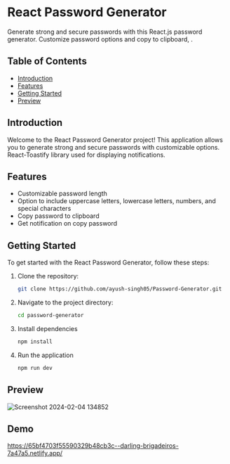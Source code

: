 # React Password Generator

Generate strong and secure passwords with this React.js password generator. Customize password options and copy to clipboard, .

## Table of Contents

- [Introduction](#introduction)
- [Features](#features)
- [Getting Started](#getting-started)
- [Preview](#preview)


## Introduction

Welcome to the React Password Generator project! This application allows you to generate strong and secure passwords with customizable options. React-Toastify library used for displaying notifications.

## Features

- Customizable password length
- Option to include uppercase letters, lowercase letters, numbers, and special characters
- Copy password to clipboard
- Get notification on copy password

## Getting Started

To get started with the React Password Generator, follow these steps:

1. Clone the repository:

   ```bash
   git clone https://github.com/ayush-singh05/Password-Generator.git

2. Navigate to the project directory:
     ```bash
   cd password-generator   

4. Install dependencies
     ```bash
   npm install
    
6. Run the application
     ```bash
   npm run dev

## Preview
![Screenshot 2024-02-04 134852](https://github.com/ayush-singh05/Password-Generator/assets/99062720/eb7c849a-7fa0-4634-9e9c-e34a63e9482e)

## Demo
 https://65bf4703f55590329b48cb3c--darling-brigadeiros-7a47a5.netlify.app/
